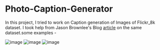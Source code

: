 # Photo-Caption-Generator

In this project, I  tried to work on Caption generation of Images of Flickr_8k dataset. I took help from 
Jason Brownlee's Blog [article](https://machinelearningmastery.com/develop-a-deep-learning-caption-generation-model-in-python/) on the same dataset.some examples -

![image](../master/example2.jpg)
![image](../master/example3.jpg)
![image](../master/example4.jpg)
